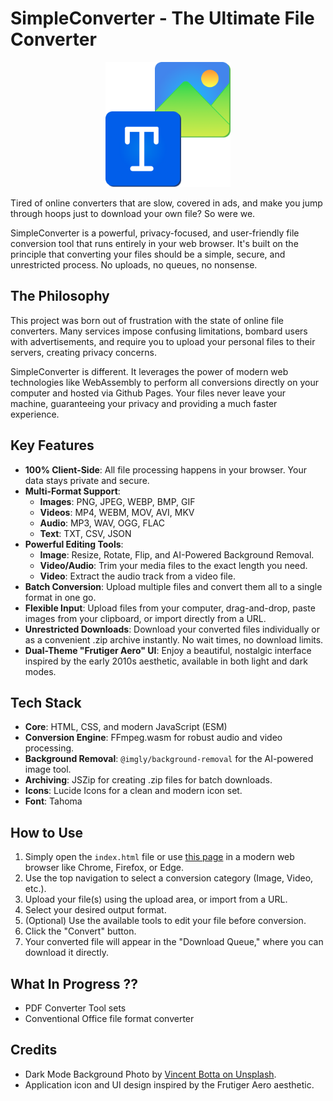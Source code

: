 # SimpleConverter - The Ultimate File Converter

<p align="center">
  <img src="iconFormat.png" alt="SimpleConverter Logo" width="200">
</p>

Tired of online converters that are slow, covered in ads, and make you jump through hoops just to download your own file? So were we.

SimpleConverter is a powerful, privacy-focused, and user-friendly file conversion tool that runs entirely in your web browser. It's built on the principle that converting your files should be a simple, secure, and unrestricted process. No uploads, no queues, no nonsense.

## The Philosophy

This project was born out of frustration with the state of online file converters. Many services impose confusing limitations, bombard users with advertisements, and require you to upload your personal files to their servers, creating privacy concerns.

SimpleConverter is different. It leverages the power of modern web technologies like WebAssembly to perform all conversions directly on your computer and hosted via Github Pages. Your files never leave your machine, guaranteeing your privacy and providing a much faster experience.

## Key Features

*   **100% Client-Side**: All file processing happens in your browser. Your data stays private and secure.
*   **Multi-Format Support**:
    *   **Images**: PNG, JPEG, WEBP, BMP, GIF
    *   **Videos**: MP4, WEBM, MOV, AVI, MKV
    *   **Audio**: MP3, WAV, OGG, FLAC
    *   **Text**: TXT, CSV, JSON
*   **Powerful Editing Tools**:
    *   **Image**: Resize, Rotate, Flip, and AI-Powered Background Removal.
    *   **Video/Audio**: Trim your media files to the exact length you need.
    *   **Video**: Extract the audio track from a video file.
*   **Batch Conversion**: Upload multiple files and convert them all to a single format in one go.
*   **Flexible Input**: Upload files from your computer, drag-and-drop, paste images from your clipboard, or import directly from a URL.
*   **Unrestricted Downloads**: Download your converted files individually or as a convenient .zip archive instantly. No wait times, no download limits.
*   **Dual-Theme "Frutiger Aero" UI**: Enjoy a beautiful, nostalgic interface inspired by the early 2010s aesthetic, available in both light and dark modes.

## Tech Stack

*   **Core**: HTML, CSS, and modern JavaScript (ESM)
*   **Conversion Engine**: FFmpeg.wasm for robust audio and video processing.
*   **Background Removal**: `@imgly/background-removal` for the AI-powered image tool.
*   **Archiving**: JSZip for creating .zip files for batch downloads.
*   **Icons**: Lucide Icons for a clean and modern icon set.
*   **Font**: Tahoma

## How to Use

1.  Simply open the `index.html` file or use [this page](https://molokrakein.github.io/SimpleConverter/) in a modern web browser like Chrome, Firefox, or Edge.
2.  Use the top navigation to select a conversion category (Image, Video, etc.).
3.  Upload your file(s) using the upload area, or import from a URL.
4.  Select your desired output format.
5.  (Optional) Use the available tools to edit your file before conversion.
6.  Click the "Convert" button.
7.  Your converted file will appear in the "Download Queue," where you can download it directly.

## What In Progress ??
*   PDF Converter Tool sets
*   Conventional Office file format converter


## Credits

*   Dark Mode Background Photo by [Vincent Botta on Unsplash](https://unsplash.com/photos/a-close-up-of-a-green-leaf-with-water-droplets-on-it-3_i2a01m2-M).
*   Application icon and UI design inspired by the Frutiger Aero aesthetic.
